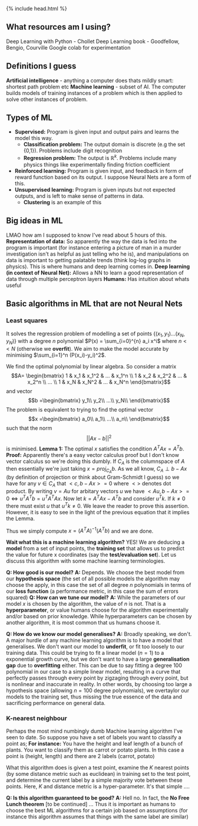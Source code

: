 
{% include head.html %}
## What resources am I using? 
Deep Learning with Python - Chollet
Deep Learning book - Goodfellow, Bengio, Courville
Google colab for experimentation

## Definitions I guess
**Artificial intelligence** - anything a computer does thats mildly smart: shortest path problem etc
**Machine learning** - subset of AI. The computer builds models of training instances of a problem which is then applied to solve other instances of problem.

## Types of ML
- **Supervised:** Program is given input and output pairs and learns the model this way.
  - **Classification problem:** The output domain is discrete (e.g the set {0,1}). Problems include digit recognition
  - **Regression problem:** The output is $\mathbb{R}^k$. Problems include many physics things like experimentally finding friction coefficient
- **Reinforced learning:** Program is given input, and feedback in form of reward function based on its output. I suppose Neural Nets are a form of this.
- **Unsupervised learning:** Program is given inputs but not expected outputs, and is left to make sense of patterns in data.
  - **Clustering** is an example of this
  
## Big ideas in ML
LMAO how am I supposed to know I've read about 5 hours of this.
**Representation of data:** 
So apparently the way the data is fed into the program is important (for instance entering a picture of man in a murder investigation isn't as helpful as just telling who he is), and manipulations on data is important to getting palatable trends (think log-log graphs in physics). This is where humans and deep learning comes in.
**Deep learning (in context of Neural Net):** 
Allows a NN to learn a good representation of data through multiple perceptron layers
**Humans:** 
Has intuition about whats useful

## Basic algorithms in ML that are not Neural Nets
### Least squares
It solves the regression problem of modelling a set of points $\{(x_1,y_1) ... (x_N,y_N)\}$ with a degree $n$ polynomial $P(x) = \sum_{i=0}^{n} a_i x^i$ where $n << N$ (otherwise we **overfit**). We aim to make the model accurate by minimising $\sum_{i=1}^n (P(x_i)-y_i)^2$.

We find the optimal polynomial by linear algebra. So consider a matrix 
$$A=  \begin{bmatrix}
    1 & x_1 & x_1^2 & ... & x_1^n \\
    1 & x_2 & x_2^2 & ... & x_2^n \\
    ... \\
    1 & x_N & x_N^2 & ... & x_N^n 
  \end{bmatrix}$$
and vector 
$$b =\begin{bmatrix}
y_1\\
y_2\\
...\\
y_N\\
\end{bmatrix}$$
The problem is equivalent to trying to find the optimal vector
$$x =\begin{bmatrix}
a_0\\
a_1\\
...\\
a_n\\
\end{bmatrix}$$
such that the norm
$$||Ax-b||^2$$
is minimised.
**Lemma 1:** The optimal $x$ satisfies the condition $A^TAx=A^Tb$.
**Proof:** Apparently there's a easy vector calculus proof but I don't know vector calculus so we're doing this dumbly. If $C_A$ is the columnspace of $A$ then essentially we're just taking $x=proj_{C_A}  b$. As we all know, $C_A \perp b-Ax$ (by definition of projection or think about Gram-Schmidt I guess) so we have for any $v\in C_A$ that $<c,b-Ax>=0$ where $<>$ denotes dot product. By writing $v=Au$ for arbitary vectors $u$ we have $<Au, b-Ax> = 0\iff u^{T} A^{T} b = u^{T} A^{T} Ax$. Now let $k = A^TAx-A^Tb$ and consider $u^{T} k$. If $k\neq 0$ there must exist $u$ that $u^Tk\neq 0$. We leave the reader to prove this assertion. However, it is easy to see in the light of the previous equation that it implies the Lemma.

Thus we simply compute $x=(A^TA)^{-1} (A^Tb)$ and we are done.

**Wait what this is a machine learning algorithm?**
YES! We are deducing a **model** from a set of input points, the **training set** that allows us to predict the value for future x coordinates (say the **test/evaluation set**). Let us discuss this algorithm with some machine learning terminologies.

**Q: How good is our model?**
**A:** Depends. We choose the best model from our **hypothesis space** (the set of all possible models the algorithm may choose the apply, in this case the set of all degree $n$ polynomials in terms of our **loss function** (a performance metric, in this case the sum of errors squared)
**Q: How can we tune our model?**
**A:** While the parameters of our model $x$ is chosen by the algorithm, the value of $n$ is not. That is a **hyperparameter**, or  value humans choose for the algorithm experimentally and/or based on prior knowledge. While hyperparameters can be chosen by another algorithm, it is most common that us humans choose it.

**Q: How do we know our model generalises?**
**A:** Broadly speaking, we don't. A major hurdle of any machine learning algorithm is to have a model that generalises. We don't want our model to **underfit**, or fit too loosely to our training data. This could be trying to fit a linear model ($n=1$) to a exponential growth curve, but we don't want to have a large **generalisation gap** due to **overfitting** either. This can be due to say fitting a degree 100 polynomial in our case to a simple linear model, resulting in a curve that perfectly passes through every point by zigzaging through every point, but is nonlinear and inaccurate in reality. In other words, by choosing too large a hypothesis space (allowing $n=100$ degree polynomials), we overtaylor our models to the training set, thus missing the true essence of the data and sacrificing performance on general data.
### K-nearest neighbour
Perhaps the most mind numbingly dumb Machine learning algorithm I've seen to date. So suppose you have a set of labels you want to classify a point as;
**For instance:** 
 You have the height and leaf length of a bunch of plants.
 You want to classify them as carrot or potato plants.
 In this case a point is (height, length) and there are 2 labels (carrot, potato)

What this algorithm does is given a test point, examine the $K$ nearest points (by some distance metric such as euclidean) in training set to the test point, and determine the current label by a simple majority vote between these points. Here, $K$ and distance metric is a hyper-parameter. It's that simple ....

**Q: Is this algorithm guaranteed to be good?**
**A:** Hell no. In fact, the **No Free Lunch theorem** [to be continued] ... Thus it is important as humans to choose the best ML algorithms for a certain job based on assumptions (for instance this algorithm assumes that things with the same label are similar)
